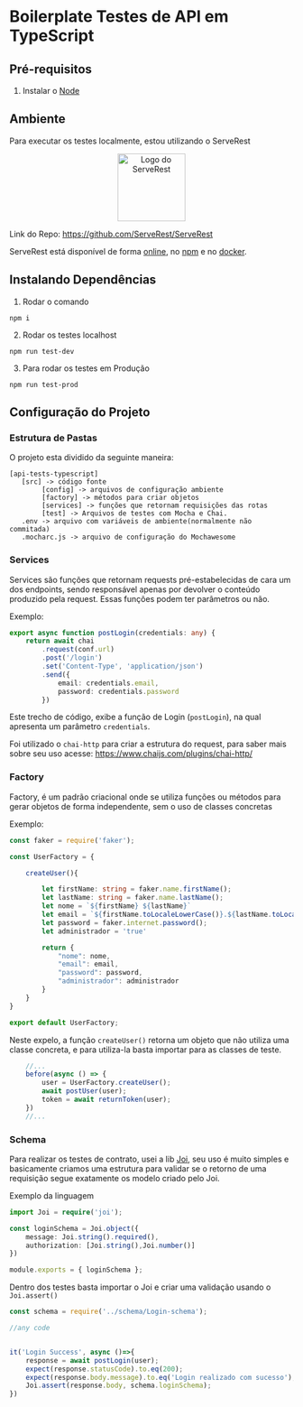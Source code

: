 # __Boilerplate Testes de API em TypeScript__


## __Pré-requisitos__
1. Instalar o [Node](https://nodejs.org/pt-br/)

## __Ambiente__
Para executar os testes localmente, estou utilizando o ServeRest

<p align="center">
 <img alt="Logo do ServeRest" src="https://user-images.githubusercontent.com/29241659/115161869-6a017e80-a076-11eb-9bbe-c391eff410db.png" height="120">
</p>

Link do Repo: https://github.com/ServeRest/ServeRest

 ServeRest está disponível de forma [online](https://serverest.dev), no [npm](https://www.npmjs.com/package/serverest) e no [docker](https://hub.docker.com/r/paulogoncalvesbh/serverest/).

## __Instalando Dependências__
1. Rodar o comando 
```
npm i
```
2. Rodar os testes localhost
```
npm run test-dev
````

3. Para rodar os testes em Produção
```
npm run test-prod
````

## __Configuração do Projeto__
### Estrutura de Pastas
O projeto esta dividido da seguinte maneira:

    [api-tests-typescript]
       [src] -> código fonte
            [config] -> arquivos de configuração ambiente
            [factory] -> métodos para criar objetos
            [services] -> funções que retornam requisições das rotas
            [test] -> Arquivos de testes com Mocha e Chai.
       .env -> arquivo com variáveis de ambiente(normalmente não commitada)
       .mocharc.js -> arquivo de configuração do Mochawesome
  

### __Services__
Services são funções que retornam requests pré-estabelecidas de cara um dos endpoints, sendo responsável apenas por devolver o conteúdo produzido pela request. Essas funções podem ter parâmetros ou não.

Exemplo:

``` ts
export async function postLogin(credentials: any) {
    return await chai
        .request(conf.url)
        .post('/login')
        .set('Content-Type', 'application/json')
        .send({
            email: credentials.email,
            password: credentials.password
        })
```

Este trecho de código, exibe a função de Login (`postLogin`), na qual apresenta um parâmetro `credentials`.

Foi utilizado o `chai-http` para criar a estrutura do request, para saber mais sobre seu uso acesse: https://www.chaijs.com/plugins/chai-http/

### __Factory__

Factory, é um padrão criacional onde se utiliza funções ou métodos para gerar objetos de forma independente, sem o uso de classes concretas

Exemplo:

```ts
const faker = require('faker');

const UserFactory = {

    createUser(){

        let firstName: string = faker.name.firstName();
        let lastName: string = faker.name.lastName();
        let nome = `${firstName} ${lastName}`
        let email = `${firstName.toLocaleLowerCase()}.${lastName.toLocaleLowerCase()}@email.com`
        let password = faker.internet.password();
        let administrador = 'true'

        return {
            "nome": nome,
            "email": email,
            "password": password,
            "administrador": administrador
        }
    }
}

export default UserFactory;
```

Neste expelo, a função `createUser()` retorna um objeto que não utiliza uma classe concreta, e para utiliza-la basta importar para as classes de teste.

```ts
    //...
    before(async () => {
        user = UserFactory.createUser();
        await postUser(user);
        token = await returnToken(user);
    })
    //...
```

### __Schema__

Para realizar os testes de contrato, usei a lib [Joi](https://joi.dev/api/), seu uso é muito simples e basicamente criamos uma estrutura para validar se o retorno de uma requisição segue exatamente os modelo criado pelo Joi.

Exemplo da linguagem

```ts
import Joi = require('joi');

const loginSchema = Joi.object({
    message: Joi.string().required(),
    authorization: [Joi.string(),Joi.number()]
})

module.exports = { loginSchema };
```

Dentro dos testes basta importar o Joi e criar uma validação usando o `Joi.assert()` 

```ts
const schema = require('../schema/Login-schema');

//any code


it('Login Success', async ()=>{       
    response = await postLogin(user);
    expect(response.statusCode).to.eq(200);
    expect(response.body.message).to.eq('Login realizado com sucesso');  
    Joi.assert(response.body, schema.loginSchema);
})
```